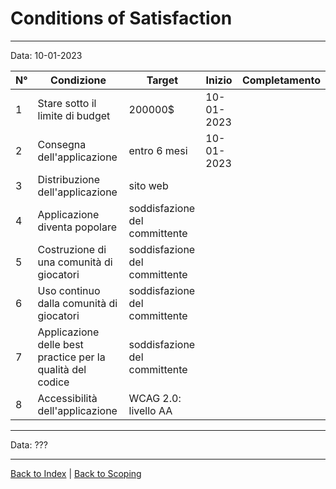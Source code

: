 # Conditions of Satisfaction

---
Data: 10-01-2023

| N°  | Condizione                                                 | Target                        | Inizio     | Completamento |
|-----|------------------------------------------------------------|-------------------------------|------------|---------------|
| 1   | Stare sotto il limite di budget                            | 200000$                       | 10-01-2023 |               |
| 2   | Consegna dell'applicazione                                 | entro 6 mesi                  | 10-01-2023 |               |
| 3   | Distribuzione dell'applicazione                            | sito web                      |            |               |
| 4   | Applicazione diventa popolare                              | soddisfazione del committente |            |               |
| 5   | Costruzione di una comunità di giocatori                   | soddisfazione del committente |            |               |
| 6   | Uso continuo dalla comunità di giocatori                   | soddisfazione del committente |            |               |
| 7   | Applicazione delle best practice per la qualità del codice | soddisfazione del committente |            |               |
| 8   | Accessibilità dell'applicazione                            | WCAG 2.0: livello AA          |            |               |

---
Data: ???

---
[Back to Index](../index.md) | [Back to Scoping](../1-scoping/index.md#conditions-of-satisfaction)